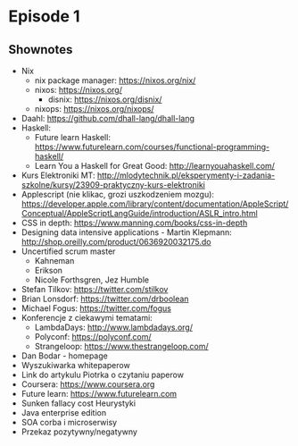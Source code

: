 # Episode 1

## Shownotes

* Nix 
  * nix package manager: https://nixos.org/nix/
  * nixos: https://nixos.org/
	* disnix: https://nixos.org/disnix/
  * nixops: https://nixos.org/nixops/
* Daahl: https://github.com/dhall-lang/dhall-lang
* Haskell:
	* Future learn Haskell: https://www.futurelearn.com/courses/functional-programming-haskell/
  * Learn You a Haskell for Great Good: http://learnyouahaskell.com/
* Kurs Elektroniki MT: http://mlodytechnik.pl/eksperymenty-i-zadania-szkolne/kursy/23909-praktyczny-kurs-elektroniki
* Applescript (nie klikac, grozi uszkodzeniem mozgu): https://developer.apple.com/library/content/documentation/AppleScript/Conceptual/AppleScriptLangGuide/introduction/ASLR_intro.html
* CSS in depth: https://www.manning.com/books/css-in-depth
* Designing data intensive applications - Martin Klepmann: http://shop.oreilly.com/product/0636920032175.do
* Uncertified scrum master
  * Kahneman
  * Erikson
  * Nicole Forthsgren, Jez Humble
* Stefan Tilkov: https://twitter.com/stilkov
* Brian Lonsdorf: https://twitter.com/drboolean
* Michael Fogus: https://twitter.com/fogus
* Konferencje z ciekawymi tematami:
  * LambdaDays: http://www.lambdadays.org/
  * Polyconf: https://polyconf.com/
  * Strangeloop: https://www.thestrangeloop.com/
* Dan Bodar - homepage
* Wyszukiwarka whitepaperow
* Link do artykulu Piotrka o czytaniu paperow
* Coursera: https://www.coursera.org
* Future learn: https://www.futurelearn.com
* Sunken fallacy cost
Heurystyki 
* Java enterprise edition
*  SOA corba i microserwisy
* Przekaz pozytywny/negatywny
